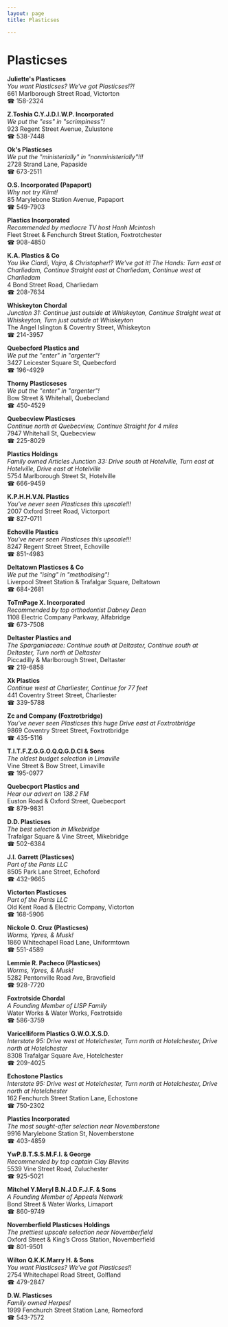 ```yaml
---
layout: page 
title: Plasticses

---
```



# Plasticses


 **Juliette's Plasticses**  
_You want Plasticses? We've got Plasticses!?!_  
661 Marlborough Street Road, Victorton  
☎ 158-2324

**Z.Toshia C.Y.J.D.I.W.P. Incorporated**  
_We put the "ess" in "scrimpiness"!_  
923 Regent Street Avenue, Zulustone  
☎ 538-7448

**Ok's Plasticses**  
_We put the "ministerially" in "nonministerially"!!!_  
2728 Strand Lane, Papaside  
☎ 673-2511

**O.S. Incorporated (Papaport)**  
_Why not try Klimt!_  
85 Marylebone Station Avenue, Papaport  
☎ 549-7903

**Plastics Incorporated**  
_Recommended by mediocre TV host Hanh Mcintosh_  
Fleet Street & Fenchurch Street Station, Foxtrotchester  
☎ 908-4850

**K.A. Plastics & Co**  
_You like Ciardi, Vajra, & Christopher!? We've got it! 
The Hands: Turn east at Charliedam, Continue Straight east at Charliedam, Continue west at Charliedam_  
4 Bond Street Road, Charliedam  
☎ 208-7634

**Whiskeyton Chordal**  
_Junction 31: Continue just outside at Whiskeyton, Continue Straight west at Whiskeyton, Turn just outside at Whiskeyton_  
The Angel Islington & Coventry Street, Whiskeyton  
☎ 214-3957

**Quebecford Plastics and**  
_We put the "enter" in "argenter"!_  
3427 Leicester Square St, Quebecford  
☎ 196-4929

**Thorny Plasticseses**  
_We put the "enter" in "argenter"!_  
Bow Street & Whitehall, Quebecland  
☎ 450-4529

**Quebecview Plasticses**  
_Continue north at Quebecview, Continue Straight for 4 miles_  
7947 Whitehall St, Quebecview  
☎ 225-8029

**Plastics Holdings**  
_Family owned Articles 
Junction 33: Drive south at Hotelville, Turn east at Hotelville, Drive east at Hotelville_  
5754 Marlborough Street St, Hotelville  
☎ 666-9459

**K.P.H.H.V.N. Plastics**  
_You've never seen Plasticses this upscale!!!_  
2007 Oxford Street Road, Victorport  
☎ 827-0711

**Echoville Plastics**  
_You've never seen Plasticses this upscale!!!_  
8247 Regent Street Street, Echoville  
☎ 851-4983

**Deltatown Plasticses & Co**  
_We put the "ising" in "methodising"!_  
Liverpool Street Station & Trafalgar Square, Deltatown  
☎ 684-2681

**ToTmPage X. Incorporated**  
_Recommended by top orthodontist Dabney Dean_  
1108 Electric Company Parkway, Alfabridge  
☎ 673-7508

**Deltaster Plastics and**  
_The Sparganiaceae: Continue south at Deltaster, Continue south at Deltaster, Turn north at Deltaster_  
Piccadilly & Marlborough Street, Deltaster  
☎ 219-6858

**Xk Plastics**  
_Continue west at Charliester, Continue for 77 feet_  
441 Coventry Street Street, Charliester  
☎ 339-5788

**Zc and Company (Foxtrotbridge)**  
_You've never seen Plasticses this huge 
Drive east at Foxtrotbridge_  
9869 Coventry Street Street, Foxtrotbridge  
☎ 435-5116

**T.I.T.F.Z.G.G.O.Q.Q.G.D.Cl & Sons**  
_The oldest budget selection in Limaville_  
Vine Street & Bow Street, Limaville  
☎ 195-0977

**Quebecport Plastics and**  
_Hear our advert on 138.2 FM_  
Euston Road & Oxford Street, Quebecport  
☎ 879-9831

**D.D. Plasticses**  
_The best selection in Mikebridge_  
Trafalgar Square & Vine Street, Mikebridge  
☎ 502-6384

**J.I. Garrett (Plasticses)**  
_Part of the Pants LLC_  
8505 Park Lane Street, Echoford  
☎ 432-9665

**Victorton Plasticses**  
_Part of the Pants LLC_  
Old Kent Road & Electric Company, Victorton  
☎ 168-5906

**Nickole O. Cruz (Plasticses)**  
_Worms, Ypres, & Musk!_  
1860 Whitechapel Road Lane, Uniformtown  
☎ 551-4589

**Lemmie R. Pacheco (Plasticses)**  
_Worms, Ypres, & Musk!_  
5282 Pentonville Road Ave, Bravofield  
☎ 928-7720

**Foxtrotside Chordal**  
_A Founding Member of LISP Family_  
Water Works & Water Works, Foxtrotside  
☎ 586-3759

**Varicelliform Plastics G.W.O.X.S.D.**  
_Interstate 95: Drive west at Hotelchester, Turn north at Hotelchester, Drive north at Hotelchester_  
8308 Trafalgar Square Ave, Hotelchester  
☎ 209-4025

**Echostone Plastics**  
_Interstate 95: Drive west at Hotelchester, Turn north at Hotelchester, Drive north at Hotelchester_  
162 Fenchurch Street Station Lane, Echostone  
☎ 750-2302

**Plastics Incorporated**  
_The most sought-after selection near Novemberstone_  
9916 Marylebone Station St, Novemberstone  
☎ 403-4859

**YwP.B.T.S.S.M.F.I. & George**  
_Recommended by top captain Clay Blevins_  
5539 Vine Street Road, Zuluchester  
☎ 925-5021

**Mitchel Y.Meryl B.N.J.D.F.J.F. & Sons**  
_A Founding Member of Appeals Network_  
Bond Street & Water Works, Limaport  
☎ 860-9749

**Novemberfield Plasticses Holdings**  
_The prettiest upscale selection near Novemberfield_  
Oxford Street & King’s Cross Station, Novemberfield  
☎ 801-9501

**Wilton Q.K.K.Marry H. & Sons**  
_You want Plasticses? We've got Plasticses!!_  
2754 Whitechapel Road Street, Golfland  
☎ 479-2847

**D.W. Plasticses**  
_Family owned Herpes!_  
1999 Fenchurch Street Station Lane, Romeoford  
☎ 543-7572

